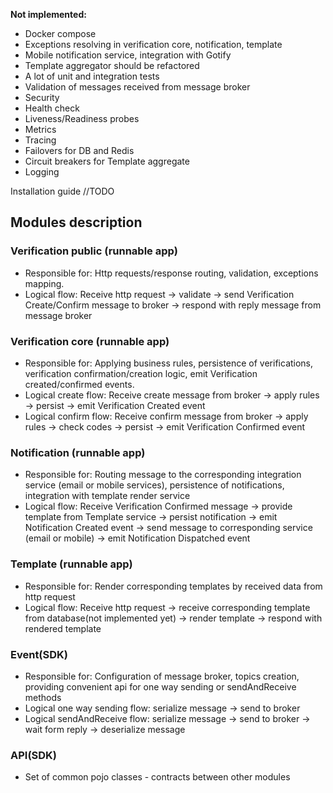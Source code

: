 **Not implemented:**

* Docker compose
* Exceptions resolving in verification core, notification, template
* Mobile notification service, integration with Gotify
* Template aggregator should be refactored
* A lot of unit and integration tests
* Validation of messages received from message broker
* Security
* Health check
* Liveness/Readiness probes
* Metrics
* Tracing
* Failovers for DB and Redis
* Circuit breakers for Template aggregate
* Logging

Installation guide //TODO

## Modules description

### Verification public (runnable app)

* Responsible for: Http requests/response routing, validation, exceptions mapping.
* Logical flow: Receive http request -> validate -> send Verification Create/Confirm message to broker -> respond with reply message from
  message broker

### Verification core (runnable app)

* Responsible for: Applying business rules, persistence of verifications, verification confirmation/creation logic, emit Verification
  created/confirmed events.
* Logical create flow: Receive create message from broker -> apply rules -> persist -> emit Verification Created event
* Logical confirm flow: Receive confirm message from broker -> apply rules -> check codes -> persist -> emit Verification Confirmed event

### Notification (runnable app)

* Responsible for: Routing message to the corresponding integration service (email or mobile services), persistence of notifications,
  integration with template render service
* Logical flow: Receive Verification Confirmed message -> provide template from Template service -> persist notification -> emit
  Notification Created event -> send message to corresponding service (email or mobile) -> emit Notification Dispatched event

### Template (runnable app)

* Responsible for: Render corresponding templates by received data from http request
* Logical flow: Receive http request -> receive corresponding template from database(not implemented yet) -> render template -> respond with
  rendered template

### Event(SDK)

* Responsible for: Configuration of message broker, topics creation, providing convenient api for one way sending or sendAndReceive methods
* Logical one way sending flow: serialize message -> send to broker
* Logical sendAndReceive flow: serialize message -> send to broker -> wait form reply -> deserialize message

### API(SDK)

* Set of common pojo classes - contracts between other modules
